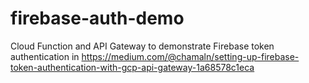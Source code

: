 # firebase-auth-demo
Cloud Function and API Gateway to demonstrate Firebase token authentication in https://medium.com/@chamaln/setting-up-firebase-token-authentication-with-gcp-api-gateway-1a68578c1eca
